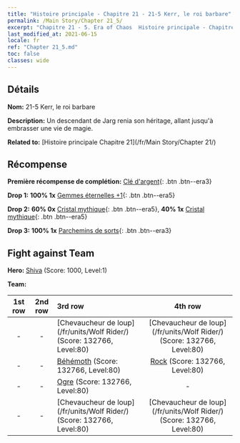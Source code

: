 ```yaml
---
title: "Histoire principale - Chapitre 21 - 21-5 Kerr, le roi barbare"
permalink: /Main Story/Chapter 21_5/
excerpt: "Chapitre 21 - 5. Era of Chaos  Histoire principale - Chapitre 21_5. 21-5 Kerr, le roi barbare"
last_modified_at: 2021-06-15
locale: fr
ref: "Chapter 21_5.md"
toc: false
classes: wide
---
```


## Détails

 **Nom:** 21-5 Kerr, le roi barbare

 **Description:** Un descendant de Jarg renia son héritage, allant jusqu'à embrasser une vie de magie.

 **Related to:** [Histoire principale Chapitre 21](/fr/Main Story/Chapter 21/)

## Récompense

 **Première récompense de complétion:** [Clé d'argent](/ItemsFR/con_693/){: .btn .btn--era3}

 **Drop 1:** **100% 1x** [Gemmes éternelles +1](/ItemsFR/mat_72/){: .btn .btn--era5}

 **Drop 2:** **60% 0x** [Cristal mythique](/ItemsFR/mat_66/){: .btn .btn--era5}, **40% 1x** [Cristal mythique](/ItemsFR/mat_66/){: .btn .btn--era5}

 **Drop 3:** **100% 1x** [Parchemins de sorts](/ItemsFR/con_694/){: .btn .btn--era3}


## Fight against Team
 **Hero:** [Shiva](/fr/heroes/Shiva/) (Score: 1000, Level:1)

 **Team:**


  | 1st row | 2nd row | 3rd row | 4th row |
  |:----:|:----:|:----|:----:|
  | - | - | [Chevaucheur de loup](/fr/units/Wolf Rider/) (Score: 132766, Level:80)  | [Chevaucheur de loup](/fr/units/Wolf Rider/) (Score: 132766, Level:80)  |
  | - | - | [Béhémoth](/fr/units/Behemoth/) (Score: 132766, Level:80)  | [Rock](/fr/units/Roc/) (Score: 132766, Level:80)  |
  | - | - | [Ogre](/fr/units/Ogre/) (Score: 132766, Level:80)  | - |
  | - | - | [Chevaucheur de loup](/fr/units/Wolf Rider/) (Score: 132766, Level:80)  | [Chevaucheur de loup](/fr/units/Wolf Rider/) (Score: 132766, Level:80)  |



